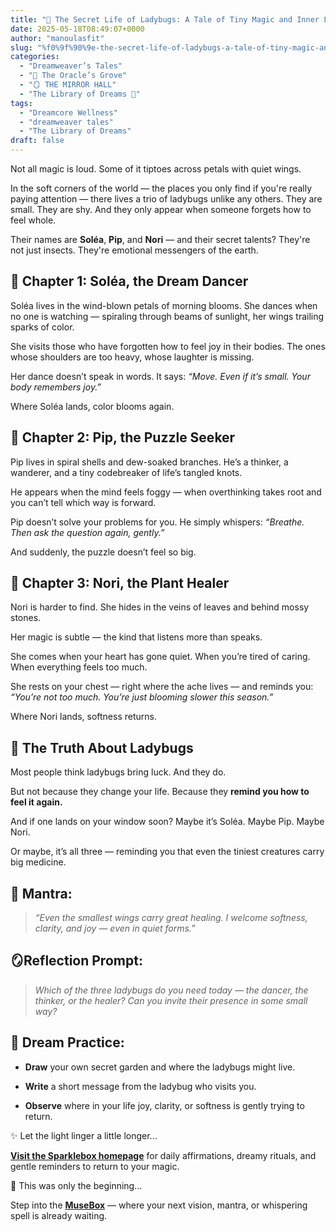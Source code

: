 ```yaml
---
title: "🐞 The Secret Life of Ladybugs: A Tale of Tiny Magic and Inner Light"
date: 2025-05-18T08:49:07+0000
author: "manoulasfit"
slug: "%f0%9f%90%9e-the-secret-life-of-ladybugs-a-tale-of-tiny-magic-and-inner-light"
categories:
  - "Dreamweaver’s Tales"
  - "🔮 The Oracle’s Grove"
  - "🪞 THE MIRROR HALL"
  - "The Library of Dreams 📜"
tags:
  - "Dreamcore Wellness"
  - "dreamweaver tales"
  - "The Library of Dreams"
draft: false
---
```

Not all magic is loud.
Some of it tiptoes across petals with quiet wings.

In the soft corners of the world — the places you only find if you're really paying attention — there lives a trio of ladybugs unlike any others. They are small. They are shy. And they only appear when someone forgets how to feel whole.

Their names are **Soléa**, **Pip**, and **Nori** — and their secret talents? They're not just insects. They're emotional messengers of the earth.

## 🌸 Chapter 1: Soléa, the Dream Dancer

Soléa lives in the wind-blown petals of morning blooms. She dances when no one is watching — spiraling through beams of sunlight, her wings trailing sparks of color.

She visits those who have forgotten how to feel joy in their bodies. The ones whose shoulders are too heavy, whose laughter is missing.

Her dance doesn’t speak in words. It says:
*“Move. Even if it’s small. Your body remembers joy.”*

Where Soléa lands, color blooms again.

## 🧩 Chapter 2: Pip, the Puzzle Seeker

Pip lives in spiral shells and dew-soaked branches. He’s a thinker, a wanderer, and a tiny codebreaker of life’s tangled knots.

He appears when the mind feels foggy — when overthinking takes root and you can’t tell which way is forward.

Pip doesn’t solve your problems for you.
He simply whispers:
*“Breathe. Then ask the question again, gently.”*

And suddenly, the puzzle doesn’t feel so big.

## 🌿 Chapter 3: Nori, the Plant Healer

Nori is harder to find. She hides in the veins of leaves and behind mossy stones.

Her magic is subtle — the kind that listens more than speaks.

She comes when your heart has gone quiet. When you’re tired of caring. When everything feels too much.

She rests on your chest — right where the ache lives — and reminds you:
*“You’re not too much. You’re just blooming slower this season.”*

Where Nori lands, softness returns.

## 🌙 The Truth About Ladybugs

Most people think ladybugs bring luck. And they do.

But not because they change your life.
Because they **remind you how to feel it again.**

And if one lands on your window soon?
Maybe it’s Soléa.
Maybe Pip.
Maybe Nori.

Or maybe, it’s all three — reminding you that even the tiniest creatures carry big medicine.

## 💫 Mantra:

> *“Even the smallest wings carry great healing. I welcome softness, clarity, and joy — even in quiet forms.”*

## 🪞Reflection Prompt:

> *Which of the three ladybugs do you need today — the dancer, the thinker, or the healer?*
*Can you invite their presence in some small way?*

## 🎨 Dream Practice:

- **Draw** your own secret garden and where the ladybugs might live.

- **Write** a short message from the ladybug who visits you.

- **Observe** where in your life joy, clarity, or softness is gently trying to return.

✨ Let the light linger a little longer...

[**Visit the Sparklebox homepage**](https://sparklebox.blog) for daily affirmations, dreamy rituals, and gentle reminders to return to your magic.

💭 This was only the beginning...

Step into the [**MuseBox**](https://sparklebox.blog/tag/musebox) — where your next vision, mantra, or whispering spell is already waiting.